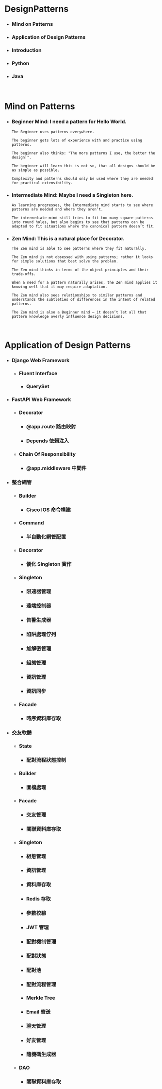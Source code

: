 DesignPatterns
=====
* ### Mind on Patterns
* ### Application of Design Patterns
* ### Introduction
* ### Python
* ### Java
<br />

Mind on Patterns
=====
* ### Beginner Mind: I need a pattern for Hello World.
    ```
    The Beginner uses patterns everywhere.

    The beginner gets lots of experience with and practice using patterns.

    The beginner also thinks: "The more patterns I use, the better the design!".

    The beginner will learn this is not so, that all designs should be as simple as possible.

    Complexity and patterns should only be used where they are needed for practical extensibility.
    ```
* ### Intermediate Mind: Maybe I need a Singleton here.
    ```
    As learning progresses, the Intermediate mind starts to see where patterns are needed and where they aren’t.

    The intermediate mind still tries to fit too many square patterns into round holes, but also begins to see that patterns can be adapted to fit situations where the canonical pattern doesn’t fit.
    ```
* ### Zen Mind: This is a natural place for Decorator.
    ```
    The Zen mind is able to see patterns where they fit naturally.

    The Zen mind is not obsessed with using patterns; rather it looks for simple solutions that best solve the problem.

    The Zen mind thinks in terms of the object principles and their trade-offs.

    When a need for a pattern naturally arises, the Zen mind applies it knowing well that it may require adaptation.

    The Zen mind also sees relationships to similar patterns and understands the subtleties of differences in the intent of related patterns.
    
    The Zen mind is also a Beginner mind — it doesn’t let all that pattern knowledge overly influence design decisions.
    ```
<br />

Application of Design Patterns
=====
* ### Django Web Framework
    * ### Fluent Interface
        * ### QuerySet
* ### FastAPI Web Framework
    * ### Decorator
        * ### @app.route 路由映射
        * ### Depends 依賴注入
    * ### Chain Of Responsibility
        * ### @app.middleware 中間件
* ### 整合網管
    * ### Builder
        * ### Cisco IOS 命令構建
    * ### Command
        * ### 半自動化網管配置
    * ### Decorator
        * ### 優化 Singleton 實作
    * ### Singleton
        * ### 限速器管理
        * ### 遠端控制器
        * ### 告警生成器
        * ### 陷阱處理佇列
        * ### 加解密管理
        * ### 組態管理
        * ### 資訊管理
        * ### 資訊同步
    * ### Facade
        * ### 時序資料庫存取
* ### 交友軟體
    * ### State
        * ### 配對流程狀態控制
    * ### Builder
        * ### 圖檔處理
    * ### Facade
        * ### 交友管理
        * ### 關聯資料庫存取
    * ### Singleton
        * ### 組態管理
        * ### 資訊管理
        * ### 資料庫存取
        * ### Redis 存取
        * ### 參數校驗
        * ### JWT 管理
        * ### 配對機制管理
        * ### 配對狀態
        * ### 配對池
        * ### 配對流程管理
        * ### Merkle Tree
        * ### Email 寄送
        * ### 聊天管理
        * ### 好友管理
        * ### 隨機碼生成器
    * ### DAO
        * ### 關聯資料庫存取
<br />
